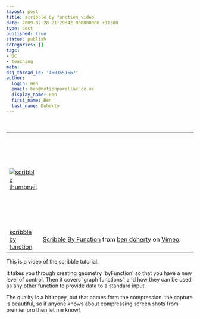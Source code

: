 ```yaml
---
layout: post
title: scribble by function video
date: 2009-02-28 21:29:42.000000000 +11:00
type: post
published: true
status: publish
categories: []
tags:
- GC
- teaching
meta:
dsq_thread_id: '4503551567'
author:
  login: Ben
  email: ben@notionparallax.co.uk
  display_name: Ben
  first_name: Ben
  last_name: Doherty
---
```

<br />
<table border="0" width="500">
<tr>
<td><a href="http://www.notionparallax.co.uk/wordpressImages/GC_tutes/2008_09_07_scribble_by_function.pdf"><img src="{{ site.baseurl }}/assets/scrib.gif" alt="scribble thumbnail" /></a></td>
<td><object width="400" height="230"><param name="allowfullscreen" value="true" /><param name="allowscriptaccess" value="always" /><param name="movie" value="http://vimeo.com/moogaloop.swf?clip_id=3408974&amp;server=vimeo.com&amp;show_title=1&amp;show_byline=0&amp;show_portrait=0&amp;color=00adef&amp;fullscreen=1" />      <embed src="http://vimeo.com/moogaloop.swf?clip_id=3408974&amp;server=vimeo.com&amp;show_title=1&amp;show_byline=0&amp;show_portrait=0&amp;color=00adef&amp;fullscreen=1" type="application/x-shockwave-flash" allowfullscreen="true" allowscriptaccess="always" width="400" height="230"></embed></object></td>
</tr>
<tr>
<td><a href="http://www.notionparallax.co.uk/wordpressImages/GC_tutes/2008_09_07_scribble_by_function.pdf">scribble by function</a></td>
<td><a href="http://vimeo.com/3408974">Scribble By Function</a> from <a href="http://vimeo.com/user973949">ben doherty</a> on <a href="http://vimeo.com">Vimeo</a>.</td>
</tr>
</table>
<p>This is a video of the scribble tutorial.</p>
<p>It takes you through creating geometry 'byFunction' so that you have a new level of control. Then it covers 'graph functions', and how they can be used as any other function to provide data to a standard input.</p>
<p>The quality is a bit ropey, but that comes form the compression. the capture is beautiful, so if anyone knows about compressing screen shots from premier pro then let me know!</p>
